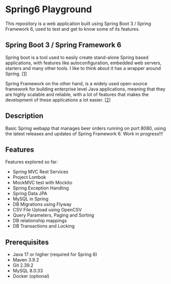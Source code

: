 # Spring6 Playground

This repository is a web application built using Spring Boot 3 / Spring Framework 6, used to test
and get to know some of its features.

## Spring Boot 3 / Spring Framework 6

Spring boot is a tool used to easily create stand-alone Spring based applications, with features
like autoconfiguration, embedded web servers, starters and many other tools. I like to think about 
it has a wrapper around Spring. [[1]](https://spring.io/projects/spring-boot#overview)

Spring Framework on the other hand, is a widely used open-source framework for building enterprise
level Java applications, meaning that they are highly scalable and reliable, with a lot of 
features that makes the development of these applications a lot easier. [[2]](https://spring.io/projects/spring-framework)

## Description 

Basic Spring webapp that manages beer orders running on port 8080, using the latest releases and updates of 
Spring Framework 6. Work in progress!!!

## Features

Features explored so far:

- Spring MVC Rest Services
- Project Lombok
- MockMVC test with Mockito
- Spring Exception Handling
- Spring Data JPA
- MySQL in Spring
- DB Migrations using Flyway
- CSV File Upload using OpenCSV
- Query Parameters, Paging and Sorting
- DB relationship mappings
- DB Transactions and Locking

## Prerequisites

- Java 17 or higher (required for Spring 6)
- Maven 3.9.2
- Git 2.39.2
- MySQL 8.0.33
- Docker (optional)

